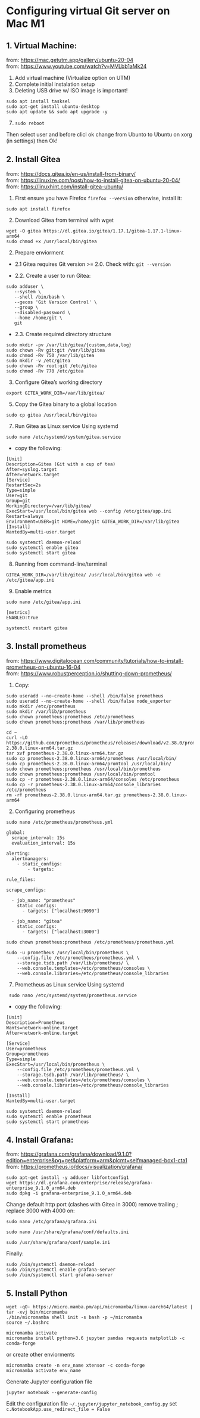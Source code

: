 # Configuring virtual Git server on Mac M1

## 1. Virtual Machine:

from: https://mac.getutm.app/gallery/ubuntu-20-04  
from: https://www.youtube.com/watch?v=MVLbb1aMk24 

 1. Add virtual machine (Virtualize option on UTM)
 2. Complete initial instalation setup 
 3. Deleting USB drive w/ ISO image is important!
 ```
 sudo apt install tasksel
 sudo apt-get install ubuntu-desktop
 sudo apt update && sudo apt upgrade -y
 ```
 7. ```sudo reboot```

Then select user and before clicl ok change from Ubunto to Ubuntu on xorg (in settings) then Ok!

## 2. Install Gitea
from: https://docs.gitea.io/en-us/install-from-binary/  
from: https://linuxize.com/post/how-to-install-gitea-on-ubuntu-20-04/ 
from: https://linuxhint.com/install-gitea-ubuntu/

1. First ensure you have Firefox ```firefox --version``` otherwise, install it:
```
sudo apt install firefox
```
2. Download Gitea from terminal with wget
```
wget -O gitea https://dl.gitea.io/gitea/1.17.1/gitea-1.17.1-linux-arm64
sudo chmod +x /usr/local/bin/gitea
```

2. Prepare enviorment

 - 2.1 Gitea requires Git version >= 2.0.
Check with: ```git --version```

 - 2.2. Create a user to run Gitea:
```
sudo adduser \
   --system \
   --shell /bin/bash \
   --gecos 'Git Version Control' \
   --group \
   --disabled-password \
   --home /home/git \
   git
```
 - 2.3. Create required directory structure
```
sudo mkdir -pv /var/lib/gitea/{custom,data,log}
sudo chown -Rv git:git /var/lib/gitea
sudo chmod -Rv 750 /var/lib/gitea
sudo mkdir -v /etc/gitea
sudo chown -Rv root:git /etc/gitea
sudo chmod -Rv 770 /etc/gitea
```
3. Configure Gitea’s working directory
```
export GITEA_WORK_DIR=/var/lib/gitea/
```
5. Copy the Gitea binary to a global location
```
sudo cp gitea /usr/local/bin/gitea
```
7. Run Gitea as Linux service Using systemd
```
sudo nano /etc/systemd/system/gitea.service
```
 - copy the following:
```
[Unit]
Description=Gitea (Git with a cup of tea)
After=syslog.target
After=network.target
[Service]
RestartSec=2s
Type=simple
User=git
Group=git
WorkingDirectory=/var/lib/gitea/
ExecStart=/usr/local/bin/gitea web --config /etc/gitea/app.ini
Restart=always
Environment=USER=git HOME=/home/git GITEA_WORK_DIR=/var/lib/gitea
[Install]
WantedBy=multi-user.target
```
```
sudo systemctl daemon-reload
sudo systemctl enable gitea
sudo systemctl start gitea
```

8. Running from command-line/terminal
```
GITEA_WORK_DIR=/var/lib/gitea/ /usr/local/bin/gitea web -c /etc/gitea/app.ini
```

9. Enable metrics
```
sudo nano /etc/gitea/app.ini
```
```
[metrics]
ENABLED:true
```
```
systemctl restart gitea
```
## 3. Install prometheus
from: https://www.digitalocean.com/community/tutorials/how-to-install-prometheus-on-ubuntu-16-04  
from: https://www.robustperception.io/shutting-down-prometheus/ 

1. Copy:
```
sudo useradd --no-create-home --shell /bin/false prometheus
sudo useradd --no-create-home --shell /bin/false node_exporter
sudo mkdir /etc/prometheus
sudo mkdir /var/lib/prometheus
sudo chown prometheus:prometheus /etc/prometheus
sudo chown prometheus:prometheus /var/lib/prometheus
```
```
cd ~
curl -LO https://github.com/prometheus/prometheus/releases/download/v2.38.0/prometheus-2.38.0.linux-arm64.tar.gz
tar xvf prometheus-2.38.0.linux-arm64.tar.gz
sudo cp prometheus-2.38.0.linux-arm64/prometheus /usr/local/bin/
sudo cp prometheus-2.38.0.linux-arm64/promtool /usr/local/bin/
sudo chown prometheus:prometheus /usr/local/bin/prometheus
sudo chown prometheus:prometheus /usr/local/bin/promtool
sudo cp -r prometheus-2.38.0.linux-arm64/consoles /etc/prometheus
sudo cp -r prometheus-2.38.0.linux-arm64/console_libraries /etc/prometheus
rm -rf prometheus-2.38.0.linux-arm64.tar.gz prometheus-2.38.0.linux-arm64
```
2. Configuring prometheus
```
sudo nano /etc/prometheus/prometheus.yml
```
```                   
global:
  scrape_interval: 15s 
  evaluation_interval: 15s 

alerting:
  alertmanagers:
    - static_configs:
        - targets:

rule_files:

scrape_configs:

  - job_name: "prometheus"
    static_configs:
      - targets: ["localhost:9090"]

  - job_name: "gitea"
    static_configs:
      - targets: ["localhost:3000"]

```
```
sudo chown prometheus:prometheus /etc/prometheus/prometheus.yml
```
```
sudo -u prometheus /usr/local/bin/prometheus \
    --config.file /etc/prometheus/prometheus.yml \
    --storage.tsdb.path /var/lib/prometheus/ \
    --web.console.templates=/etc/prometheus/consoles \
    --web.console.libraries=/etc/prometheus/console_libraries
```
7. Prometheus as Linux service Using systemd
```
 sudo nano /etc/systemd/system/prometheus.service
```
 - copy the following:
```
[Unit]
Description=Prometheus
Wants=network-online.target
After=network-online.target

[Service]
User=prometheus
Group=prometheus
Type=simple
ExecStart=/usr/local/bin/prometheus \
    --config.file /etc/prometheus/prometheus.yml \
    --storage.tsdb.path /var/lib/prometheus/ \
    --web.console.templates=/etc/prometheus/consoles \
    --web.console.libraries=/etc/prometheus/console_libraries

[Install]
WantedBy=multi-user.target
```

```
sudo systemctl daemon-reload
sudo systemctl enable prometheus
sudo systemctl start prometheus
```
## 4. Install Grafana:
from: https://grafana.com/grafana/download/9.1.0?edition=enterprise&pg=get&platform=arm&plcmt=selfmanaged-box1-cta1  
from: https://prometheus.io/docs/visualization/grafana/ 
```
sudo apt-get install -y adduser libfontconfig1
wget https://dl.grafana.com/enterprise/release/grafana-enterprise_9.1.0_arm64.deb
sudo dpkg -i grafana-enterprise_9.1.0_arm64.deb
```

Change default http port (clashes with Gitea in 3000) remove trailing ; replace 3000 with 4000 on:
```
sudo nano /etc/grafana/grafana.ini
```
```
sudo nano /usr/share/grafana/conf/defaults.ini
```
```
sudo /usr/share/grafana/conf/sample.ini
```

Finally: 

```
sudo /bin/systemctl daemon-reload 
sudo /bin/systemctl enable grafana-server
sudo /bin/systemctl start grafana-server
```
## 5. Install Python
```
wget -qO- https://micro.mamba.pm/api/micromamba/linux-aarch64/latest | tar -xvj bin/micromamba
./bin/micromamba shell init -s bash -p ~/micromamba
source ~/.bashrc
```

```
micromamba activate
micromamba install python=3.6 jupyter pandas requests matplotlib -c conda-forge
```
or create other enviorments
```
micromamba create -n env_name xtensor -c conda-forge
micromamba activate env_name
```
Generate Jupyter configuration file
```
jupyter notebook --generate-config
```
Edit the configuration file ```~/.jupyter/jupyter_notebook_config.py``` set ```c.NotebookApp.use_redirect_file = False```




